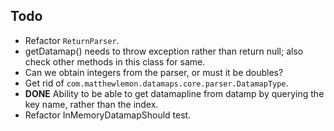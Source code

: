 ## Todo

* Refactor `ReturnParser`.
* getDatamap() needs to throw exception rather than return null; also check other methods in this class for same.
* Can we obtain integers from the parser, or must it be doubles?
* Get rid of `com.matthewlemon.datamaps.core.parser.DatamapType`.
* **DONE** Ability to be able to get datamapline from datamp by querying the key name, rather than the index.
* Refactor InMemoryDatamapShould test.